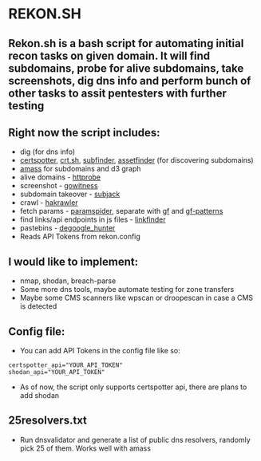 # REKON.SH

## Rekon.sh is a bash script for automating initial recon tasks on given domain. It will find subdomains, probe for alive subdomains, take screenshots, dig dns info and perform bunch of other tasks to assit pentesters with further testing

## Right now the script includes:

* dig (for dns info)
* [certspotter](https://github.com/SSLMate/certspotter), [crt.sh](https://crt.sh/), [subfinder](https://github.com/projectdiscovery/subfinder), [assetfinder](https://github.com/tomnomnom/assetfinder) (for discovering subdomains)
* [amass](https://github.com/OWASP/Amass) for subdomains and d3 graph
* alive domains - [httprobe](https://github.com/tomnomnom/httprobe)
* screenshot - [gowitness](https://github.com/sensepost/gowitness)
* subdomain takeover - [subjack](https://github.com/haccer/subjack)
* crawl - [hakrawler](https://github.com/hakluke/hakrawler)
* fetch params - [paramspider](https://github.com/devanshbatham/ParamSpider), separate with [gf](https://github.com/tomnomnom/gf) and [gf-patterns](https://github.com/1ndianl33t/Gf-Patterns)
* find links/api endpoints in js files - [linkfinder](https://github.com/GerbenJavado/LinkFinder)
* pastebins - [degoogle_hunter](https://github.com/six2dez/degoogle_hunter)
* Reads API Tokens from rekon.config

## I would like to implement:

* nmap, shodan, breach-parse
* Some more dns tools, maybe automate testing for zone transfers
* Maybe some CMS scanners like wpscan or droopescan in case a CMS is detected

## Config file:

* You can add API Tokens in the config file like so:
```
certspotter_api="YOUR_API_TOKEN"
shodan_api="YOUR_API_TOKEN"
```
* As of now, the script only supports certspotter api, there are plans to add shodan

## 25resolvers.txt

* Run dnsvalidator and generate a list of public dns resolvers, randomly pick 25 of them. Works well with amass